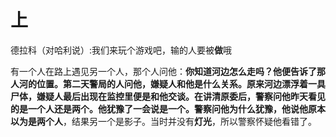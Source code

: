 # 上

德拉科（对哈利说）:我们来玩个游戏吧，输的人要被**做**哦

有一个人在路上遇见另一个人，那个人问他：**你知道河边怎么走吗？**他便告诉了那人河的位置。第二天警局的人问他，嫌疑人和他是什么关系。原来河边漂浮着一具尸体，嫌疑人最后出现在监控里便是和他交谈。在讲清原委后，警察问他昨天看见的是一个人还是两个。他犹豫了一会说是一个。警察问他为什么犹豫，他说他原本**以为是两个人**，结果另一个是影子。当时并没有**灯光**，所以警察怀疑他看错了。
